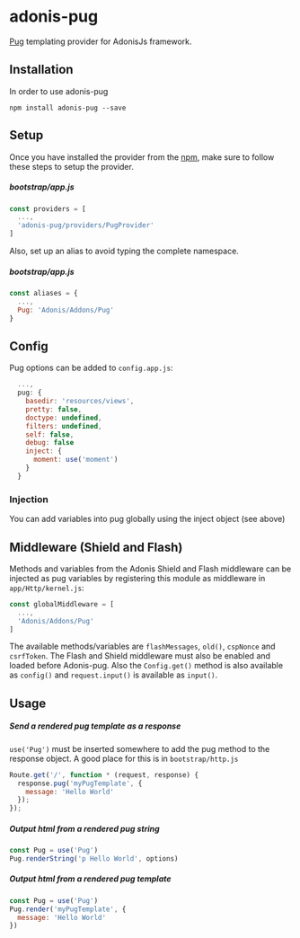 # adonis-pug

[Pug](https://github.com/pugjs/pug) templating provider for AdonisJs framework.

## Installation

In order to use adonis-pug

```
npm install adonis-pug --save
```

## Setup

Once you have installed the provider from the [npm](https://npmjs.org/packages/adonis-pug), make sure to follow these steps to setup the provider.

##### bootstrap/app.js

```javascript
const providers = [
  ...,
  'adonis-pug/providers/PugProvider'
]
```

Also, set up an alias to avoid typing the complete namespace.

##### bootstrap/app.js
```javascript
const aliases = {
  ...,
  Pug: 'Adonis/Addons/Pug'
}
```

## Config

Pug options can be added to `config.app.js`:

```javascript
  ...,
  pug: {
    basedir: 'resources/views',
    pretty: false,
    doctype: undefined,
    filters: undefined,
    self: false,
    debug: false
    inject: {
      moment: use('moment')
    }
  }
```

### Injection

You can add variables into pug globally using the inject object (see above)

## Middleware (Shield and Flash)

Methods and variables from the Adonis Shield and Flash middleware can be injected as pug variables by registering this module as middleware in `app/Http/kernel.js`:

```javascript
const globalMiddleware = [
  ...,
  'Adonis/Addons/Pug'
]
```

The available methods/variables are `flashMessages`, `old()`, `cspNonce` and `csrfToken`. The Flash and Shield middleware must also be enabled and loaded before Adonis-pug. Also the `Config.get()` method is also available as `config()` and `request.input()` is available as `input()`.

## Usage

##### Send a rendered pug template as a response
`use('Pug')` must be inserted somewhere to add the pug method to the response object. A good place for this is in `bootstrap/http.js`

```javascript
Route.get('/', function * (request, response) {
  response.pug('myPugTemplate', {
    message: 'Hello World'
  });
});
```

##### Output html from a rendered pug string
```javascript
const Pug = use('Pug')
Pug.renderString('p Hello World', options)
```

##### Output html from a rendered pug template
```javascript
const Pug = use('Pug')
Pug.render('myPugTemplate', {
  message: 'Hello World'
})
```
